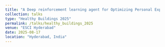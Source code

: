 ```yaml
---
title: "A Deep reinforcement learning agent for Optimizing Personal Exposure, Energy consumption, and thermal Comfort (DOPEEC) "
collection: talks
type: "Healthy Buildings 2025"
permalink: /talks/healthy_buildings_2025
venue: "ESCI Hyderabad"
date: 2025-08-17
location: "Hyderabad, India"
---
```


